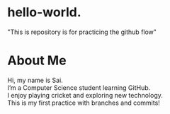 # hello-world.
"This is repository is for practicing the github flow"
# About Me

Hi, my name is Sai.  
I’m a Computer Science student learning GitHub.  
I enjoy playing cricket and exploring new technology.  
This is my first practice with branches and commits!

